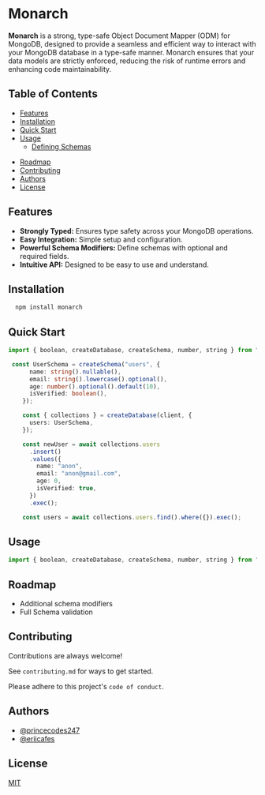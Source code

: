 
# Monarch

<!-- ![Logo](https://dev-to-uploads.s3.amazonaws.com/uploads/articles/th5xamgrr6se0x5ro4g6.png) -->

**Monarch** is a strong, type-safe Object Document Mapper (ODM) for MongoDB, designed to provide a seamless and efficient way to interact with your MongoDB database in a type-safe manner. Monarch ensures that your data models are strictly enforced, reducing the risk of runtime errors and enhancing code maintainability.


<!-- > Inspired by Drizzle and Mongoose. -->


## Table of Contents

- [Features](#features)
- [Installation](#installation)
- [Quick Start](#quick-start)
- [Usage](#usage)
  - [Defining Schemas](#defining-schemas)
  <!-- - [Creating and Querying Documents](#creating-and-querying-documents) -->
  <!-- - [Updating Documents](#updating-documents) -->
  <!-- - [Deleting Documents](#deleting-documents) -->
<!-- - [Type Safety](#type-safety) -->
<!-- - [Configuration](#configuration) -->
- [Roadmap](#roadmap)
- [Contributing](#contributing)
- [Authors](#authors)
- [License](#license)

## Features

- **Strongly Typed:** Ensures type safety across your MongoDB operations.
- **Easy Integration:** Simple setup and configuration.
- **Powerful Schema Modifiers:** Define schemas with optional and required fields.
- **Intuitive API:** Designed to be easy to use and understand.



## Installation

```bash
  npm install monarch
```
    
## Quick Start

```typescript
import { boolean, createDatabase, createSchema, number, string } from "monarch";

 const UserSchema = createSchema("users", {
      name: string().nullable(),
      email: string().lowercase().optional(),
      age: number().optional().default(10),
      isVerified: boolean(),
    });

    const { collections } = createDatabase(client, {
      users: UserSchema,
    });

    const newUser = await collections.users
      .insert()
      .values({
        name: "anon",
        email: "anon@gmail.com",
        age: 0,
        isVerified: true,
      })
      .exec();

    const users = await collections.users.find().where({}).exec();
```

## Usage

```typescript
import { boolean, createDatabase, createSchema, number, string } from "monarch";

```

## Roadmap

- Additional schema modifiers
- Full Schema validation

## Contributing

Contributions are always welcome!

See `contributing.md` for ways to get started.

Please adhere to this project's `code of conduct`.

## Authors

- [@princecodes247](https://www.github.com/princecodes247)
- [@eriicafes](https://www.github.com/eriicafes)

## License

[MIT](https://choosealicense.com/licenses/mit/)
